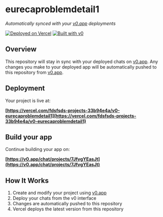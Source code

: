 # eurecaproblemdetail1

*Automatically synced with your [v0.app](https://v0.app) deployments*

[![Deployed on Vercel](https://img.shields.io/badge/Deployed%20on-Vercel-black?style=for-the-badge&logo=vercel)](https://vercel.com/fdsfsds-projects-33b94e4a/v0-eurecaproblemdetail1)
[![Built with v0](https://img.shields.io/badge/Built%20with-v0.app-black?style=for-the-badge)](https://v0.app/chat/projects/7JfvgYEasJt)

## Overview

This repository will stay in sync with your deployed chats on [v0.app](https://v0.app).
Any changes you make to your deployed app will be automatically pushed to this repository from [v0.app](https://v0.app).

## Deployment

Your project is live at:

**[https://vercel.com/fdsfsds-projects-33b94e4a/v0-eurecaproblemdetail1](https://vercel.com/fdsfsds-projects-33b94e4a/v0-eurecaproblemdetail1)**

## Build your app

Continue building your app on:

**[https://v0.app/chat/projects/7JfvgYEasJt](https://v0.app/chat/projects/7JfvgYEasJt)**

## How It Works

1. Create and modify your project using [v0.app](https://v0.app)
2. Deploy your chats from the v0 interface
3. Changes are automatically pushed to this repository
4. Vercel deploys the latest version from this repository